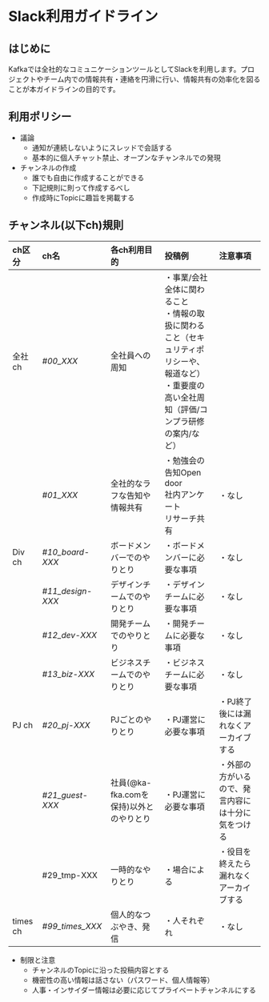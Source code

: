 # Slack利用ガイドライン

## はじめに
Kafkaでは全社的なコミュニケーションツールとしてSlackを利用します。プロジェクトやチーム内での情報共有・連絡を円滑に行い、情報共有の効率化を図ることが本ガイドラインの目的です。

## 利用ポリシー
- 議論
    - 通知が連続しないようにスレッドで会話する
    - 基本的に個人チャット禁止、オープンなチャンネルでの発現
- チャンネルの作成
    - 誰でも自由に作成することができる
    - 下記規則に則って作成するべし
    - 作成時にTopicに趣旨を掲載する

## チャンネル(以下ch)規則

|  **ch区分** | **ch名** | **各ch利用目的** | **投稿例** | **注意事項** |
| :--- | :--- | :--- | :--- | :--- |
|  全社ch | *#00_XXX* | 全社員への周知 | ・事業/会社全体に関わること<br/>・情報の取扱に関わること（セキュリティポリシーや、報道など）<br/>・重要度の高い全社周知（評価/コンプラ研修の案内/など） | 
|   | *#01_XXX* | 全社的なラフな告知や情報共有 | ・勉強会の告知Open door<br/>社内アンケート<br/>リサーチ共有 | ・なし |
|  Div ch | *#10_board-XXX* | ボードメンバーでのやりとり | ・ボードメンバーに必要な事項 | ・なし |
|   | *#11_design-XXX* | デザインチームでのやりとり | ・デザインチームに必要な事項 | ・なし |
|   | *#12_dev-XXX* | 開発チームでのやりとり | ・開発チームに必要な事項 | ・なし |
|   | *#13_biz-XXX* | ビジネスチームでのやりとり | ・ビジネスチームに必要な事項 | ・なし |
|  PJ ch | *#20_pj-XXX* | PJごとのやりとり | ・PJ運営に必要な事項 | ・PJ終了後には漏れなくアーカイブする |
|   | *#21_guest-XXX* | 社員(@ka-fka.comを保持)以外とのやりとり | ・PJ運営に必要な事項 | ・外部の方がいるので、発言内容には十分に気をつける |
|   | #29_tmp-XXX | 一時的なやりとり | ・場合による | ・役目を終えたら漏れなくアーカイブする |
|  times ch | *#99_times_XXX* | 個人的なつぶやき、発信 | ・人それぞれ | ・なし |


- 制限と注意
    - チャンネルのTopicに沿った投稿内容とする
    - 機密性の高い情報は話さない（パスワード、個人情報等）
    - 人事・インサイダー情報は必要に応じてプライベートチャンネルにする
        
